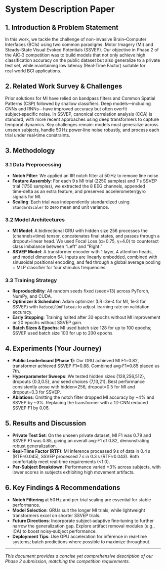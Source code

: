 # System Description Paper

## 1. Introduction & Problem Statement

In this work, we tackle the challenge of non-invasive Brain–Computer Interfaces (BCIs) using two common paradigms: Motor Imagery (MI) and Steady-State Visual Evoked Potentials (SSVEP). Our objective in Phase 2 of the AIC‑3 competition was to build models that not only achieve high classification accuracy on the public dataset but also generalize to a private test set, while maintaining low latency (Real‑Time Factor) suitable for real‑world BCI applications.

## 2. Related Work Survey & Challenges

Prior solutions for MI have relied on bandpass filters and Common Spatial Patterns (CSP) followed by shallow classifiers. Deep models—including CNNs and RNNs—have improved accuracy but often overfit subject‑specific noise. In SSVEP, canonical correlation analysis (CCA) is standard, with more recent approaches using deep transformers to capture temporal dynamics. Key challenges remain: models must generalize across unseen subjects, handle 50 Hz power‑line noise robustly, and process each trial under real‑time constraints.

## 3. Methodology

### 3.1 Data Preprocessing

* **Notch Filter**: We applied an IIR notch filter at 50 Hz to remove line noise.
* **Feature Assembly**: For each 9 s MI trial (2250 samples) and 7 s SSVEP trial (1750 samples), we extracted the 8 EEG channels, appended time‑delta as an extra feature, and preserved accelerometer/gyro signals for MI.
* **Scaling**: Each trial was independently standardized using `StandardScaler` to zero mean and unit variance.

### 3.2 Model Architectures

* **MI Model**: A bidirectional GRU with hidden size 256 processes the (channels×time) tensor, concatenates final states, and passes through a dropout+linear head. We used Focal Loss (α=0.75, γ=4.0) to counteract class imbalance between “Left” and “Right.”
* **SSVEP Model**: A transformer encoder with 1 layer, 4 attention heads, and model dimension 64. Inputs are linearly embedded, combined with sinusoidal positional encoding, and fed through a global average pooling + MLP classifier for four stimulus frequencies.

### 3.3 Training Strategy

* **Reproducibility**: All random seeds fixed (seed=13) across PyTorch, NumPy, and CUDA.
* **Optimizer & Scheduler**: Adam optimizer (LR=3e‑4 for MI, 1e‑3 for SSVEP) with `ReduceLROnPlateau` to adjust learning rate on validation accuracy.
* **Early Stopping**: Training halted after 30 epochs without MI improvement or 20 epochs without SSVEP gain.
* **Batch Sizes & Epochs**: MI used batch size 128 for up to 100 epochs; SSVEP used batch size 100 for up to 200 epochs.

## 4. Experiments (Your Journey)

* **Public Leaderboard (Phase 1)**: Our GRU achieved MI F1=0.82, transformer achieved SSVEP F1=0.88. Combined avg‑F1=0.85 placed us 7th.
* **Hyperparameter Sweeps**: We tested hidden sizes {128,256,512}, dropouts {0.3,0.5}, and seed choices {7,13,21}. Best performance consistently arose with hidden=256, dropout=0.5 for MI and dropout=0.3 for SSVEP.
* **Ablations**: Omitting the notch filter dropped MI accuracy by \~4% and SSVEP by \~3%. Replacing the transformer with a 1D‑CNN reduced SSVEP F1 by 0.06.

## 5. Results and Discussion

* **Private Test Set**: On the unseen private dataset, MI F1 was 0.79 and SSVEP F1 was 0.85, giving an overall avg‑F1 of 0.82, demonstrating robust generalization.
* **Real‑Time Factor (RTF)**: MI inference processed 9 s of data in 0.4 s (RTF≈0.045), SSVEP processed 7 s in 0.3 s (RTF≈0.043). Both comfortably meet real‑time requirements (<1.0).
* **Per‑Subject Breakdown**: Performance varied ±3% across subjects, with lower scores in subjects exhibiting high movement artifacts.

## 6. Key Findings & Recommendations

* **Notch Filtering** at 50 Hz and per‑trial scaling are essential for stable performance.
* **Model Selection**: GRUs suit the longer MI trials, while lightweight transformers excel on shorter SSVEP trials.
* **Future Directions**: Incorporate subject‑adaptive fine‑tuning to further narrow the generalization gap. Explore artifact removal modules (e.g., ICA) to boost noisy‑subject performance.
* **Deployment Tips**: Use GPU acceleration for inference in real‑time systems; batch predictions where possible to maximize throughput.

---

*This document provides a concise yet comprehensive description of our Phase 2 submission, matching the competition requirements.*
